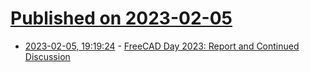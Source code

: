 # [Published on 2023-02-05](index.md)

* [2023-02-05, 19:19:24](https://news.ycombinator.com/item?id=34668001) - [FreeCAD Day 2023: Report and Continued Discussion](https://forum.freecad.org/viewtopic.php?t=75768)
